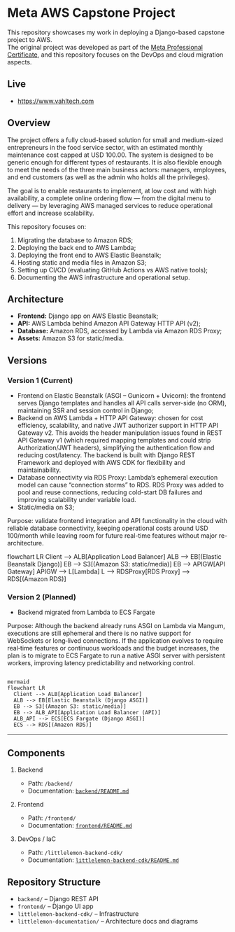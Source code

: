 # Meta AWS Capstone Project

This repository showcases my work in deploying a Django-based capstone project to AWS.  
The original project was developed as part of the [Meta Professional Certificate](https://www.coursera.org/professional-certificates/meta-back-end-developer), and this repository focuses on the DevOps and cloud migration aspects.


## Live
- https://www.vahltech.com


## Overview


The project offers a fully cloud-based solution for small and medium-sized entrepreneurs in the food service sector, with an estimated monthly maintenance cost capped at USD 100.00. The system is designed to be generic enough for different types of restaurants. It is also flexible enough to meet the needs of the three main business actors: managers, employees, and end customers (as well as the admin who holds all the privileges).

The goal is to enable restaurants to implement, at low cost and with high availability, a complete online ordering flow — from the digital menu to delivery — by leveraging AWS managed services to reduce operational effort and increase scalability.

This repository focuses on:

1. Migrating the database to Amazon RDS;
2. Deploying the back end to AWS Lambda;
3. Deploying the front end to AWS Elastic Beanstalk;
4. Hosting static and media files in Amazon S3;
5. Setting up CI/CD (evaluating GitHub Actions vs AWS native tools);
6. Documenting the AWS infrastructure and operational setup.

## Architecture

- **Frontend:** Django app on AWS Elastic Beanstalk;
- **API:** AWS Lambda behind Amazon API Gateway HTTP API (v2);
- **Database:** Amazon RDS, accessed by Lambda via Amazon RDS Proxy;
- **Assets:** Amazon S3 for static/media.


## Versions

### Version 1 (Current)

- Frontend on Elastic Beanstalk (ASGI – Gunicorn + Uvicorn): the frontend serves Django templates and handles all API calls server-side (no ORM), maintaining SSR and session control in Django;
- Backend on AWS Lambda + HTTP API Gateway: chosen for cost efficiency, scalability, and native JWT authorizer support in HTTP API Gateway v2. This avoids the header manipulation issues found in REST API Gateway v1 (which required mapping templates and could strip Authorization/JWT headers), simplifying the authentication flow and reducing cost/latency. The backend is built with Django REST Framework and deployed with AWS CDK for flexibility and maintainability.
- Database connectivity via RDS Proxy: Lambda’s ephemeral execution model can cause “connection storms” to RDS. RDS Proxy was added to pool and reuse connections, reducing cold-start DB failures and improving scalability under variable load.
- Static/media on S3; 

Purpose: validate frontend integration and API functionality in the cloud with reliable database connectivity, keeping operational costs around USD 100/month while leaving room for future real-time features without major re-architecture.

flowchart LR
  Client --> ALB[Application Load Balancer]
  ALB --> EB[(Elastic Beanstalk Django)]
  EB --> S3[(Amazon S3: static/media)]
  EB --> APIGW[API Gateway]
  APIGW --> L[Lambda]
  L --> RDSProxy[RDS Proxy] --> RDS[(Amazon RDS)]



### Version 2 (Planned)
- Backend migrated from Lambda to ECS Fargate

Purpose: Although the backend already runs ASGI on Lambda via Mangum, executions are still ephemeral and there is no native support for WebSockets or long‑lived connections. If the application evolves to require real‑time features or continuous workloads and the budget increases, the plan is to migrate to ECS Fargate to run a native ASGI server with persistent workers, improving latency predictability and networking control.

```

mermaid
flowchart LR
  Client --> ALB[Application Load Balancer]
  ALB --> EB[Elastic Beanstalk (Django ASGI)]
  EB --> S3[(Amazon S3: static/media)]
  EB --> ALB_API[Application Load Balancer (API)]
  ALB_API --> ECS[ECS Fargate (Django ASGI)]
  ECS --> RDS[(Amazon RDS)]

```

---

## Components

1. Backend  
   - Path: `/backend/`  
   - Documentation: [`backend/README.md`](./backend/README.md)

2. Frontend  
   - Path: `/frontend/`  
   - Documentation: [`frontend/README.md`](./frontend/README.md)

3. DevOps / IaC  
   - Path: `/littlelemon-backend-cdk/`  
   - Documentation: [`littlelemon-backend-cdk/README.md`](./littlelemon-backend-cdk/README.md)

## Repository Structure
- `backend/` – Django REST API
- `frontend/` – Django UI app
- `littlelemon-backend-cdk/` – Infrastructure
- `littlelemon-documentation/` – Architecture docs and diagrams
